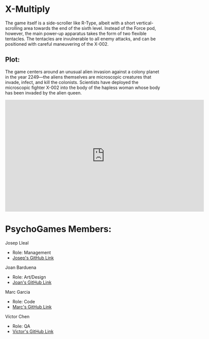 ﻿# X-Multiply

The game itself is a side-scroller like R-Type, albeit with a short vertical-scrolling area towards the end of the sixth level. Instead of the Force pod, however, the main power-up apparatus takes the form of two flexible tentacles. The tentacles are invulnerable to all enemy attacks, and can be positioned with careful maneuvering of the X-002.

## Plot:
The game centers around an unusual alien invasion against a colony planet in the year 2249—the aliens themselves are microscopic creatures that invade, infect, and kill the colonists. Scientists have deployed the microscopic fighter X-002 into the body of the hapless woman whose body has been invaded by the alien queen.

<iframe width="640" height="360" src="https://www.youtube.com/embed/2uH7Hk65lUI?ecver=1" frameborder="0" allowfullscreen></iframe>

# PsychoGames Members:

Josep Lleal
   - Role: Management
   - [Josep's GitHub Link](https://github.com/JosepLleal)
   
Joan Barduena
   - Role: Art/Design
   - [Joan's GitHub Link](https://github.com/JoanBarduena)
   
Marc Garcia
   - Role: Code
   - [Marc's GitHub Link](https://github.com/marcgreig)
   
Víctor Chen
   - Role: QA
   - [Victor's GitHub Link](https://github.com/Scarzard)
   
   
